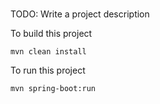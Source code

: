 # <Replace with NSB project Name>

TODO: Write a project description


To build this project


```
mvn clean install
```

To run this project

```
mvn spring-boot:run
```

